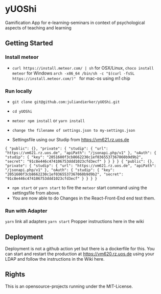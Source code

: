 # yUOShi
Gamification App for e-learning-seminars in context of psychological aspects of teaching and learning

## Getting Started

### Install meteor

- `curl https://install.meteor.com/ | sh` for OSX/Linux, `choco install meteor` for Windows `arch -x86_64 /bin/sh -c "$(curl -fsSL https://install.meteor.com/)"
` for mac-os using m1 chip

### Run locally

- `git clone git@github.com:juliandierker/yUOShi.git`

- `cd yUOShi`

- `meteor npm install` or `yarn install`

- `change the filename of settings.json to my-settings.json`

- Settingsfile using our Studip from https://vm621.rz.uos.de

`
{
  "public": {},
  "private": {
    "studip": {
      "url": "https://vm621.rz.uos.de",
      "apiPath": "/jsonapi.php/v1"
    },
    "oAuth": {
      "studip": {
        "key": "2051600f3cb8662230c1ef0365537367060b9d9b2",
        "secret": "91c8e446c474106753ddd1023cfd3ecf"
      }
    }
  }
}
{
  "public": {},
  "private": {
    "studip": {
      "url": "https://vm621.rz.uos.de",
      "apiPath": "/jsonapi.php/v1"
    },
    "oAuth": {
      "studip": {
        "key": "2051600f3cb8662230c1ef0365537367060b9d9b2",
        "secret": "91c8e446c474106753ddd1023cfd3ecf"
      }
    }
  }
}
`

- `npm start` or `yarn start` to fire the `meteor` start command using the settingsfile from above.
- You are now able to do Changes in the React-Front-End end test them.

### Run with Adapter

`yarn`
link all adapters
`yarn start`
Propper instructions here in the wiki

## Deployment
Deployment is not a github action yet but there is a dockerfile for this. You can start and restart the production at https://vm620.rz.uos.de using your LDAP and follow the instructions in the Wiki here.

## Rights 
This is an opensource-projects running under the MIT-License.
